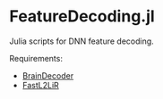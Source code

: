 # FeatureDecoding.jl

Julia scripts for DNN feature decoding.

Requirements:

- [BrainDecoder](https://github.com/KamitaniLab/BrainDecoder.jl)
- [FastL2LiR](https://github.com/KamitaniLab/FastL2LiR.jl)
